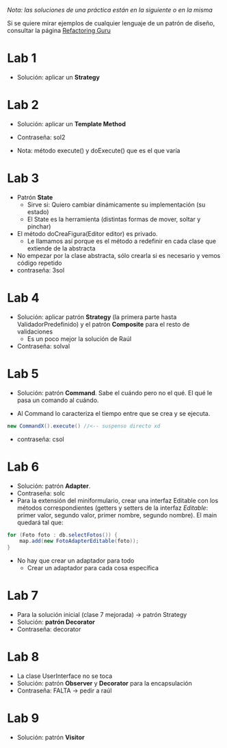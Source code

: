 *Nota: las soluciones de una práctica están en la siguiente o en la misma* 

Si se quiere mirar ejemplos de cualquier lenguaje de un patrón de diseño, consultar la página [Refactoring Guru](https://refactoring.guru/es)
# Lab 1
- Solución: aplicar un **Strategy**
# Lab 2
- Solución: aplicar un **Template Method**
- Contraseña: sol2

- Nota: método execute() y doExecute() que es el que varía 
# Lab 3
- Patrón **State**
	- Sirve si: Quiero cambiar dinámicamente su implementación (su estado)
	- El State es la herramienta (distintas formas de mover, soltar y pinchar)
- El método doCreaFigura(Editor editor) es privado.
	- Le llamamos así porque es el método a redefinir en cada clase que extiende de la abstracta
- No empezar por la clase abstracta, sólo crearla si es necesario y vemos código repetido
- contraseña: 3sol
# Lab 4

- Solución: aplicar patrón **Strategy** (la primera parte hasta ValidadorPredefinido) y el patrón **Composite** para el resto de validaciones
	- Es un poco mejor la solución de Raúl
- Contraseña: solval

# Lab 5

- Solución: patrón **Command**. Sabe el cuándo pero no el qué. El qué le pasa un comando al cuándo.

- Al Command lo caracteriza el tiempo entre que se crea y se ejecuta.

````java
new CommandX().execute() //<-- suspenso directo xd
````

- contraseña: csol
# Lab 6

- Solución: patrón **Adapter**.
- Contraseña: solc
- Para la extensión del miniformulario, crear una interfaz Editable con los métodos correspondientes (getters y setters de la interfaz *Editable*: primer valor, segundo valor, primer nombre, segundo nombre). El main quedará tal que:
````java
for (Foto foto : db.selectFotos()) {
	map.add(new FotoAdapterEditable(foto));
}
````

- No hay que crear un adaptador para todo
	- Crear un adaptador para cada cosa específica

# Lab 7

- Para la solución inicial (clase 7 mejorada) -> patrón Strategy
- Solución: **patrón Decorator**
- Contraseña: decorator

# Lab 8

- La clase UserInterface no se toca
- Solución: patrón **Observer** y **Decorator** para la encapsulación
- Contraseña: FALTA -> pedir a raúl
# Lab 9

- Solución: patrón **Visitor**

